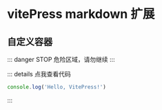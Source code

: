 # vitePress markdown 扩展

## 自定义容器

::: danger STOP
危险区域，请勿继续
:::

::: details 点我查看代码

```js
console.log('Hello, VitePress!')
```

:::
